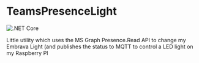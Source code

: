 # TeamsPresenceLight
![.NET Core](https://github.com/mahoekst/TeamsPresenceLight/workflows/.NET%20Core/badge.svg)

Little utility which uses the MS Graph Presence.Read API to change my Embrava Light (and publishes the status to MQTT to control a LED light on my Raspberry PI

